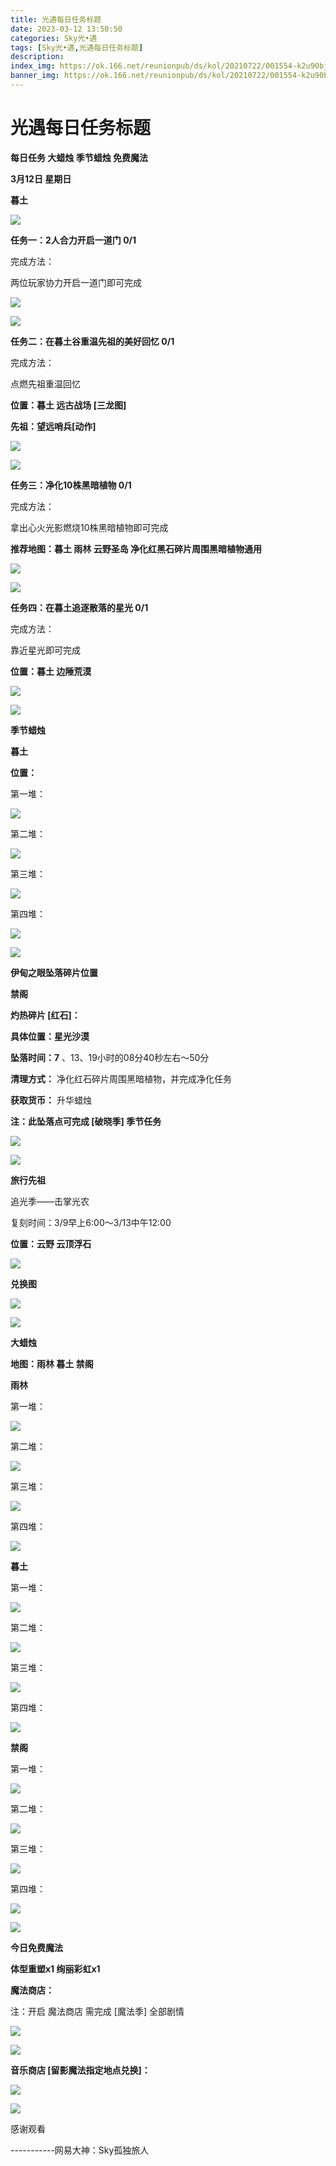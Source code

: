 ```yaml
---
title: 光遇每日任务标题
date: 2023-03-12 13:50:50
categories: Sky光•遇
tags: [Sky光•遇,光遇每日任务标题]
description: 
index_img: https://ok.166.net/reunionpub/ds/kol/20210722/001554-k2u90bj7ay.png?imageView&thumbnail=600x0&type=jpg
banner_img: https://ok.166.net/reunionpub/ds/kol/20210722/001554-k2u90bj7ay.png?imageView&thumbnail=600x0&type=jpg
---
```

# 光遇每日任务标题
**每日任务 大蜡烛 季节蜡烛 免费魔法**

 **3月12日 星期日**

 **暮土**

![](https://img.166.net/reunionpub/ds/kol/20230312/002219-cjeytd5ska.jpg)

 **任务一：2人合力开启一道门 0/1**

完成方法：

两位玩家协力开启一道门即可完成

![](https://img.166.net/reunionpub/ds/kol/20230312/000913-brmewnv8go.jpg)

![](https://img.166.net/reunionpub/ds/kol/20230312/000923-s9q8ruecm3.jpg)

 **任务二：在暮土谷重温先祖的美好回忆 0/1**

完成方法：

点燃先祖重温回忆

 **位置：暮土 远古战场 [三龙图]**

 **先祖：望远哨兵[动作]**

![](https://img.166.net/reunionpub/ds/kol/20230312/001016-d6irfs732o.jpeg)

![](https://img.166.net/reunionpub/ds/kol/20230312/001023-zpn0jcyg7v.jpeg)

 **任务三：净化10株黑暗植物 0/1**

完成方法：

拿出心火光影燃烧10株黑暗植物即可完成

 **推荐地图：暮土 雨林 云野圣岛   净化红黑石碎片周围黑暗植物通用**

![](https://img.166.net/reunionpub/ds/kol/20230312/001051-tyqen38o0h.jpeg)

![](https://img.166.net/reunionpub/ds/kol/20230312/001101-sm7j8sqiyc.jpeg)

 **任务四：在暮土追逐散落的星光 0/1**

完成方法：

靠近星光即可完成

 **位置：暮土 边陲荒漠**

![](https://img.166.net/reunionpub/ds/kol/20230312/001133-fnh1jsaqe5.jpeg)

![](https://img.166.net/reunionpub/ds/kol/20221018/100256-wzutnocka0.png)

 **季节蜡烛**

 **暮土**

 **位置：**

第一堆：

![](https://img.166.net/reunionpub/ds/kol/20230312/001428-6g90j1szvs.jpeg)

第二堆：

![](https://img.166.net/reunionpub/ds/kol/20230312/001438-7i0er3wyhp.jpeg)

第三堆：

![](https://img.166.net/reunionpub/ds/kol/20230312/001446-eqrp8mo9g0.jpeg)

第四堆：

![](https://img.166.net/reunionpub/ds/kol/20230312/001452-7wbe9sk80d.jpeg)

![](https://img.166.net/reunionpub/ds/kol/20221130/005912-5mvshq9nf3.png)

 **伊甸之眼坠落碎片位置**

 **禁阁**

 **灼热碎片 [红石]：**

 **具体位置：星光沙漠**

 **坠落时间：7** 、13、19小时的08分40秒左右～50分

 **清理方式：** 净化红石碎片周围黑暗植物，并完成净化任务

 **获取货币：** 升华蜡烛

 **注：此坠落点可完成  [破晓季] 季节任务**

![](https://img.166.net/reunionpub/ds/kol/20230312/001611-t5r4i79sgp.jpeg)

![](https://img.166.net/reunionpub/ds/kol/20221018/100256-wzutnocka0.png)

 **旅行先祖**

追光季——击掌光农

复刻时间：3/9早上6:00～3/13中午12:00

 **位置：云野 云顶浮石**

![](https://img.166.net/reunionpub/ds/kol/20230309/003029-ewfpcm4dja.jpg)

 **兑换图**

![](https://img.166.net/reunionpub/ds/kol/20230309/130243-1na8pzkems.jpg)

![](https://img.166.net/reunionpub/ds/kol/20221018/100256-wzutnocka0.png)

 **大蜡烛**

 **地图：雨林 暮土 禁阁**

 **雨林**

第一堆：

![](https://img.166.net/reunionpub/ds/kol/20230312/001706-vjofwg3s2a.jpeg)

第二堆：

![](https://img.166.net/reunionpub/ds/kol/20230312/001715-v83bgm21rw.jpeg)

第三堆：

![](https://img.166.net/reunionpub/ds/kol/20230312/001725-l80omi2qv7.jpeg)

第四堆：

![](https://img.166.net/reunionpub/ds/kol/20230312/001732-q53g46teb8.jpeg)

 **暮土**

第一堆：

![](https://img.166.net/reunionpub/ds/kol/20230312/001755-2crfephayl.jpeg)

第二堆：

![](https://img.166.net/reunionpub/ds/kol/20230312/001803-01ogwytpcq.jpeg)

第三堆：

![](https://img.166.net/reunionpub/ds/kol/20230312/001809-seqa8z1jom.jpeg)

第四堆：

![](https://img.166.net/reunionpub/ds/kol/20230312/001815-bz85k3snvw.jpeg)

 **禁阁**

第一堆：

![](https://img.166.net/reunionpub/ds/kol/20230312/001949-oy0lsehri4.jpeg)

第二堆：

![](https://img.166.net/reunionpub/ds/kol/20230312/001958-3qpvz9rteo.jpeg)

第三堆：

![](https://img.166.net/reunionpub/ds/kol/20230312/002006-1av9oy3t5q.jpeg)

第四堆：

![](https://img.166.net/reunionpub/ds/kol/20230312/002014-2ldis7nm5a.jpeg)

![](https://img.166.net/reunionpub/ds/kol/20221018/100256-wzutnocka0.png)

 **今日免费魔法**

 **体型重塑x1 绚丽彩虹x1**

 **魔法商店：**

注：开启 魔法商店 需完成 [魔法季] 全部剧情

![](https://img.166.net/reunionpub/ds/kol/20221018/100559-oibznvdtus.png)

![](https://img.166.net/reunionpub/ds/kol/20230312/001845-ezcd4il2j8.jpeg)

 **音乐商店 [留影魔法指定地点兑换]：**

![](https://img.166.net/reunionpub/ds/kol/20230310/235443-r2pvcna0yw.jpeg)

 **![](https://img.166.net/reunionpub/ds/kol/20221018/100256-wzutnocka0.png)**

感谢观看

\-----------网易大神：Sky孤独旅人

